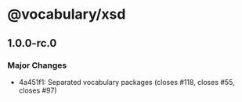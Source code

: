 # @vocabulary/xsd

## 1.0.0-rc.0

### Major Changes

- 4a451f1: Separated vocabulary packages (closes #118, closes #55, closes #97)
